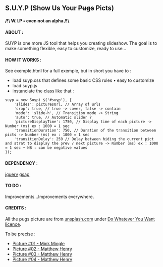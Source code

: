 ## S.U.Y.P (Show Us Your ~~Pugs~~ Picts)
#### /!\ W.I.P • ~~even not an~~ alpha /!\

#### ABOUT :
SUYP is one more JS tool that helps you creating slideshow.
The goal is to make something flexible, easy to customize, ready to use...

#### HOW IT WORKS :
See exemple.html for a full exemple, but in short you have to :
- load suyp.css that defines some basic CSS rules • easy to customize
- load suyp.js
- instanciate the class like that :

```
suyp = new Suyp( $('#suyp'), {
	'slides': picturesUrl, // Array of urls
	'crop': true, // true -> cover, false -> contain
	'mode': 'slide-h', // Transition mode -> String
	'auto': true, // Automatic slider ? 
	'pictureDisplayTime': 1750, // Display time of each picture -> Number (ms) ex : 1000 = 1 sec
	'transitionDuration': 750, // Duration of the transition between picts -> Number (ms) ex : 1000 = 1 sec
	'transitionDelay': 250 // Delay between hiding the current pict and strat to display the prev / next picture -> Number (ms) ex : 1000 = 1 sec • NB : can be negative values
});	
```

#### DEPENDENCY :
[jquery](https://jquery.com/)
[gsap](https://greensock.com/gsap)

#### TO DO :
Improvements...Improvements everywhere.

#### CREDITS :

All the pugs picture are from [unsplash.com](https://unsplash.com/) under [Do Whatever You Want licence](https://unsplash.com/license).

To be precise :
- [Picture #01 - Mink Mingle](https://unsplash.com/photos/8qiBIM2YA3s)
- [Picture #02 - Matthew Henry](https://unsplash.com/photos/2Ts5HnA67k8)
- [Picture #03 - Matthew Henry](https://unsplash.com/photos/hnYMacpvKZY)
- [Picture #04 - Matthew Henry](https://unsplash.com/photos/3lL_Nlvpl08)